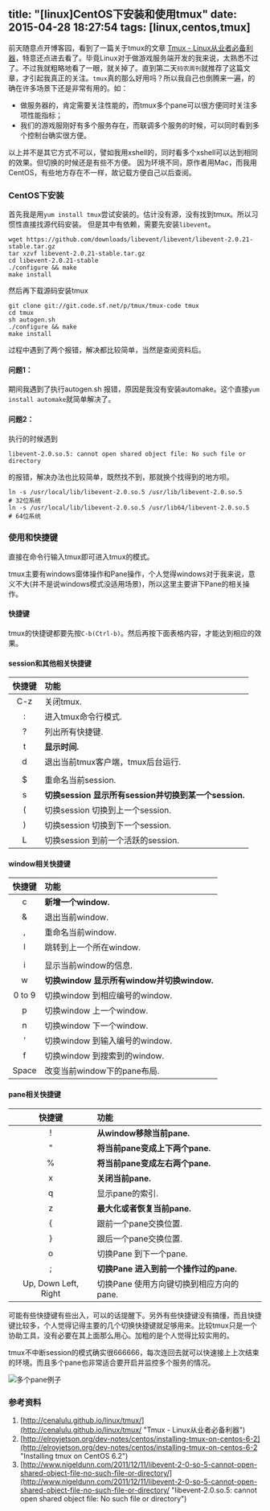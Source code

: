 title: "[linux]CentOS下安装和使用tmux"
date: 2015-04-28 18:27:54
tags: [linux,centos,tmux]
---

前天随意点开博客园，看到了一篇关于tmux的文章 [Tmux - Linux从业者必备利器](http://cenalulu.github.io/linux/tmux/)，特意还点进去看了。毕竟Linux对于做游戏服务端开发的我来说，太熟悉不过了。不过我就粗略地看了一眼，就关掉了。直到第二天`码农周刊`就推荐了这篇文章，才引起我真正的关注。`tmux`真的那么好用吗？所以我自己也倒腾来一遍，的确在许多场景下还是非常有用的。如：

- 做服务器的，肯定需要关注性能的，而tmux多个pane可以很方便同时关注多项性能指标；
- 我们的游戏服刚好有多个服务存在，而联调多个服务的时候，可以同时看到多个控制台确实很方便。

以上并不是其它方式不可以，譬如我用xshell的，同时看多个xshell可以达到相同的效果。但切换的时候还是有些不方便。 因为环境不同，原作者用Mac，而我用CentOS，有些地方存在不一样，故记载方便自己以后查阅。

### CentOS下安装 ###

首先我是用`yum install tmux`尝试安装的。估计没有源，没有找到tmux。所以习惯性直接找源代码安装。
但是其中有依赖，需要先安装`libevent`。

    wget https://github.com/downloads/libevent/libevent/libevent-2.0.21-stable.tar.gz
    tar xzvf libevent-2.0.21-stable.tar.gz
    cd libevent-2.0.21-stable
    ./configure && make
    make install

然后再下载源码安装tmux

    git clone git://git.code.sf.net/p/tmux/tmux-code tmux
    cd tmux
    sh autogen.sh
    ./configure && make
    make install

过程中遇到了两个报错，解决都比较简单，当然是查阅资料后。

#### 问题1： ####
期间我遇到了执行autogen.sh 报错，原因是我没有安装automake。这个直接`yum install automake`就简单解决了。

#### 问题2： ####
执行的时候遇到
	
    libevent-2.0.so.5: cannot open shared object file: No such file or directory

的报错，解决办法也比较简单，既然找不到，那就换个找得到的地方呗。

    ln -s /usr/local/lib/libevent-2.0.so.5 /usr/lib/libevent-2.0.so.5     # 32位系统
    ln -s /usr/local/lib/libevent-2.0.so.5 /usr/lib64/libevent-2.0.so.5   # 64位系统

### 使用和快捷键 ###

直接在命令行输入tmux即可进入tmux的模式。

tmux主要有windows窗体操作和Pane操作，个人觉得windows对于我来说，意义不大(并不是说windows模式没适用场景)，所以这里主要讲下Pane的相关操作。

#### 快捷键 ####

tmux的快捷键都要先按`C-b(Ctrl-b)`。然后再按下面表格内容，才能达到相应的效果。

#### session和其他相关快捷键 ####

 快捷键 |     功能      
:-----:|:-------------
 C-z   | 关闭tmux.
 :     | 进入tmux命令行模式.
 ?     | 列出所有快捷键.
 t     | **显示时间.**
 d     | 退出当前tmux客户端，tmux后台运行.
       | 
 $     | 重命名当前session.
 s     | **切换session 显示所有session并切换到某一个session.**
 (     | 切换session 切换到上一个session.
 )     | 切换session 切换到下一个session.
 L     | 切换session 到前一个活跃的session.

#### window相关快捷键 ####

 快捷键  |     功能      
:------:|:-------------
 c      | **新增一个window.**
 &      | 退出当前window.
 ,      | 重命名当前window.
 l      | 跳转到上一个所在window.
        | 
 i      | 显示当前window的信息.
 w      | **切换window 显示所有window并切换window.**
 0 to 9 | 切换window 到相应编号的window.
 p      | 切换window 上一个window.
 n      | 切换window 下一个window.
 ’      | 切换window 到输入编号的window.
 f      | 切换window 到搜索到的window.
 Space  | 改变当前window下的pane布局.


#### pane相关快捷键 ####

  快捷键               |     功能      
:--------------------:|:-------------
 !                    | **从window移除当前pane.**
 "                    | **将当前pane变成上下两个pane.**
 %                    | **将当前pane变成左右两个pane.**
 x                    | **关闭当前pane.**
 q                    | 显示pane的索引.
 z                    | **最大化或者恢复当前pane.**
 {                    | 跟前一个pane交换位置.
 }                    | 跟后一个pane交换位置.
 o                    | 切换Pane 到下一个pane.
 ;                    | **切换Pane 进入到前一个操作过的pane.**
 Up, Down Left, Right | 切换Pane 使用方向键切换到相应方向的pane.

可能有些快捷键有些出入，可以的话提醒下。另外有些快捷键没有搞懂，而且快捷键比较多，个人觉得记得主要的几个切换快捷键就足够用来。比较tmux只是一个协助工具，没有必要在其上面那么用心。加粗的是个人觉得比较实用的。

tmux不中断session的模式确实很666666，每次连回去就可以快速接上上次结束的环境。而且多个pane也非常适合要开启并监控多个服务的情况。

![多个pane例子](http://i.imgur.com/guRsWo3.png)

### 参考资料 ###


1. [http://cenalulu.github.io/linux/tmux/](http://cenalulu.github.io/linux/tmux/ "Tmux - Linux从业者必备利器")
2. [http://elroyjetson.org/dev-notes/centos/installing-tmux-on-centos-6-2](http://elroyjetson.org/dev-notes/centos/installing-tmux-on-centos-6-2 "Installing tmux on CentOS 6.2")
3. [http://www.nigeldunn.com/2011/12/11/libevent-2-0-so-5-cannot-open-shared-object-file-no-such-file-or-directory/](http://www.nigeldunn.com/2011/12/11/libevent-2-0-so-5-cannot-open-shared-object-file-no-such-file-or-directory/ "libevent-2.0.so.5: cannot open shared object file: No such file or directory")